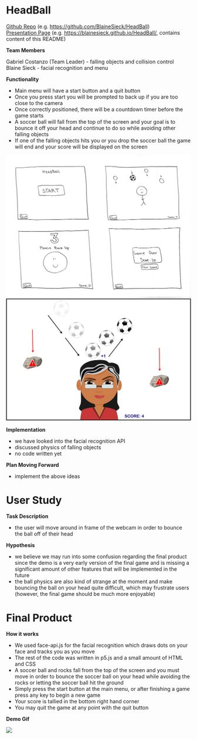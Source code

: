 # HeadBall

[Github Repo](https://github.com/BlaineSieck/HeadBall) (e.g. https://github.com/BlaineSieck/HeadBall)  
[Presentation Page](https://blainesieck.github.io/HeadBall/) (e.g. https://blainesieck.github.io/HeadBall/, contains content of this README)

**Team Members**

Gabriel Costanzo (Team Leader) - falling objects and collision control    
Blaine Sieck - facial recognition and menu

**Functionality**

- Main menu will have a start button and a quit button
- Once you press start you will be prompted to back up if you are too close to the camera
- Once correctly positioned, there will be a countdown timer before the game starts
- A soccer ball will fall from the top of the screen and your goal is to bounce it off your head and continue to do so while avoiding other falling objects
- If one of the falling objects hits you or you drop the soccer ball the game will end and your score will be displayed on the screen

![](sketch.png)
![](soccer_game_sketch.png)

**Implementation**
- we have looked into the facial recognition API
- discussed physics of falling objects
- no code written yet

**Plan Moving Forward**
- implement the above ideas

# User Study

**Task Description**  
- the user will move around in frame of the webcam in order to bounce the ball off of their head

**Hypothesis**  
- we believe we may run into some confusion regarding the final product since the demo is a very early version of the final game and is missing a significant amount of other features that will be implemented in the future
- the ball physics are also kind of strange at the moment and make bouncing the ball on your head quite difficult, which may frustrate users (however, the final game should be much more enjoyable)

# Final Product  

**How it works**  

- We used face-api.js for the facial recognition which draws dots on your face and tracks you as you move
- The rest of the code was written in p5.js and a small amount of HTML and CSS
- A soccer ball and rocks fall from the top of the screen and you must move in order to bounce the soccer ball on your head while avoiding the rocks or letting the soccer ball hit the ground
- Simply press the start button at the main menu, or after finishing a game press any key to begin a new game
- Your score is tallied in the bottom right hand corner
- You may quit the game at any point with the quit button

**Demo Gif**  
  
![](p2Final.group12.gif)



